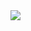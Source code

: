 <img src="https://cdn.discordapp.com/attachments/722558545316413492/734906571691261992/Holberton-School.jpg">